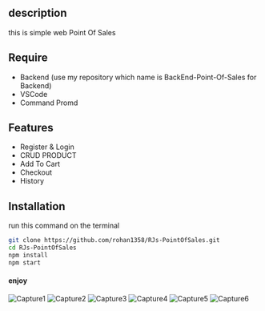 ## description

this is simple web Point Of Sales 

## Require

- Backend (use my repository which name is BackEnd-Point-Of-Sales for Backend)
- VSCode
- Command Promd

## Features
- Register & Login
- CRUD PRODUCT
- Add To Cart
- Checkout
- History

## Installation

run this command on the terminal

```bash
git clone https://github.com/rohan1358/RJs-PointOfSales.git
cd RJs-PointOfSales
npm install
npm start
```

#### enjoy
![Capture1](https://user-images.githubusercontent.com/28683986/77813157-e37ba700-70d8-11ea-9f32-953408ceb971.PNG)
![Capture2](https://user-images.githubusercontent.com/28683986/77813159-e7a7c480-70d8-11ea-8b97-87fb277c8d97.PNG)
![Capture3](https://user-images.githubusercontent.com/28683986/77813160-e8d8f180-70d8-11ea-86af-aea2a698339a.PNG)
![Capture4](https://user-images.githubusercontent.com/28683986/77813162-e9718800-70d8-11ea-8cb3-d5e73e330b8b.PNG)
![Capture5](https://user-images.githubusercontent.com/28683986/77813163-eb3b4b80-70d8-11ea-89d0-dcbead8332f7.PNG)
![Capture6](https://user-images.githubusercontent.com/28683986/77813165-ec6c7880-70d8-11ea-870d-269e299a8601.PNG)
